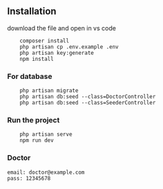 ## Installation

download the file and open in vs code

```
    composer install
    php artisan cp .env.example .env
    php artisan key:generate
    npm install
```

### For database
```
    php artisan migrate
    php artisan db:seed --class=DoctorController
    php artisan db:seed --class=SeederController

```

### Run the project
```
    php artisan serve
    npm run dev
```

### Doctor
    email: doctor@example.com
    pass: 12345678